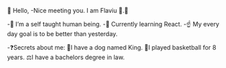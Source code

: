 
👋 Hello,
-Nice meeting you. I am Flaviu 👦.🏼


 -👀 I’m a self taught human being.
 -🌱 Currently learning React.
 -☝  My every day goal is to be better than yesterday.
 
 -❓Secrets about me:
                 🐶I have a dog named King.
                 🏀I played basketball for 8 years.
                 ⚖️I have a bachelors degree in law.
